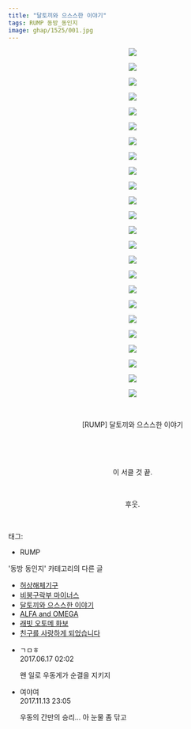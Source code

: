 ```yaml
---
title: "달토끼와 으스스한 이야기"
tags: RUMP 동방_동인지
image: ghap/1525/001.jpg
---
```

<div class="article">
<p style="text-align: center; clear: none; float: none;"><img src="{{ site.nasurl }}/ghap/1525/001.jpg"/></p>
<p style="text-align: center; clear: none; float: none;"><img src="{{ site.nasurl }}/ghap/1525/002.jpg"/></p>
<p style="text-align: center; clear: none; float: none;"><img src="{{ site.nasurl }}/ghap/1525/003.jpg"/></p>
<p style="text-align: center; clear: none; float: none;"><img src="{{ site.nasurl }}/ghap/1525/004.jpg"/></p>
<p style="text-align: center; clear: none; float: none;"><img src="{{ site.nasurl }}/ghap/1525/005.jpg"/></p>
<p style="text-align: center; clear: none; float: none;"><img src="{{ site.nasurl }}/ghap/1525/006.jpg"/></p>
<p style="text-align: center; clear: none; float: none;"><img src="{{ site.nasurl }}/ghap/1525/007.jpg"/></p>
<p style="text-align: center; clear: none; float: none;"><img src="{{ site.nasurl }}/ghap/1525/008.jpg"/></p>
<p style="text-align: center; clear: none; float: none;"><img src="{{ site.nasurl }}/ghap/1525/009.jpg"/></p>
<p style="text-align: center; clear: none; float: none;"><img src="{{ site.nasurl }}/ghap/1525/010.jpg"/></p>
<p style="text-align: center; clear: none; float: none;"><img src="{{ site.nasurl }}/ghap/1525/011.jpg"/></p>
<p style="text-align: center; clear: none; float: none;"><img src="{{ site.nasurl }}/ghap/1525/012.jpg"/></p>
<p style="text-align: center; clear: none; float: none;"><img src="{{ site.nasurl }}/ghap/1525/013.jpg"/></p>
<p style="text-align: center; clear: none; float: none;"><img src="{{ site.nasurl }}/ghap/1525/014.jpg"/></p>
<p style="text-align: center; clear: none; float: none;"><img src="{{ site.nasurl }}/ghap/1525/015.jpg"/></p>
<p style="text-align: center; clear: none; float: none;"><img src="{{ site.nasurl }}/ghap/1525/016.jpg"/></p>
<p style="text-align: center; clear: none; float: none;"><img src="{{ site.nasurl }}/ghap/1525/017.jpg"/></p>
<p style="text-align: center; clear: none; float: none;"><img src="{{ site.nasurl }}/ghap/1525/018.jpg"/></p>
<p style="text-align: center; clear: none; float: none;"><img src="{{ site.nasurl }}/ghap/1525/019.jpg"/></p>
<p style="text-align: center; clear: none; float: none;"><img src="{{ site.nasurl }}/ghap/1525/020.jpg"/></p>
<p style="text-align: center; clear: none; float: none;"><img src="{{ site.nasurl }}/ghap/1525/021.jpg"/></p>
<p style="text-align: center; clear: none; float: none;"><img src="{{ site.nasurl }}/ghap/1525/022.jpg"/></p>
<p style="text-align: center; clear: none; float: none;"><img src="{{ site.nasurl }}/ghap/1525/023.jpg"/></p>
<p style="text-align: center; clear: none; float: none;"><img src="{{ site.nasurl }}/ghap/1525/024.jpg"/></p>
<p style="text-align: center; clear: none; float: none;"><br/></p>
<p style="text-align: center; clear: none; float: none;">[RUMP] 달토끼와 으스스한 이야기</p>
<p style="text-align: center; clear: none; float: none;"><br/></p>
<p style="text-align: center; clear: none; float: none;"><br/></p>
<p style="text-align: center; clear: none; float: none;">이 서클 것 끝.</p>
<p style="text-align: center; clear: none; float: none;"><br/></p>
<p style="text-align: center; clear: none; float: none;">후웃.</p>
<p><br/></p>
</div><div class="tagTrail">
<p>태그: </p>
<ul>
<li>RUMP</li>
</ul>
</div><div class="another">
<p>'동방 동인지' 카테고리의 다른 글</p>
<ul>
<li><a href="/2016-08-12-ghap_1527">허상해체기구</a></li>
<li><a href="/2016-08-12-ghap_1526">비봉구락부 마이너스</a></li>
<li><a href="/2016-08-12-ghap_1525">달토끼와 으스스한 이야기</a></li>
<li><a href="/2016-08-12-ghap_1524">ALFA and OMEGA</a></li>
<li><a href="/2016-08-12-ghap_1523">래빗 오토메 화보</a></li>
<li><a href="/2016-08-12-ghap_1522">친구를 사랑하게 되었습니다</a></li>
</ul>
</div><div class="cb_module cb_fluid">
<div class="cb_wrt cb_profile">
<div class="comment">
<ul>
<li class="cb_thumb_off" id="comment15015386">
<div class="cb_comment_area">
<div class="cb_info_area">
<div class="cb_section">
<span class="cb_nick_name">ㄱㅁㅎ</span>
</div>
<div class="cb_section">
<span class="cb_date">2017.06.17 02:02 </span>
</div>
</div>
<div class="cb_dsc_comment">
<p class="cb_dsc">
											왠 일로 우동게가 순결을 지키지
										</p>
</div>
</div></li>
<li class="cb_thumb_off" id="comment15128739">
<div class="cb_comment_area">
<div class="cb_info_area">
<div class="cb_section">
<span class="cb_nick_name">여야여</span>
</div>
<div class="cb_section">
<span class="cb_date">2017.11.13 23:05 </span>
</div>
</div>
<div class="cb_dsc_comment">
<p class="cb_dsc">
											우동의 간만의 승리... 아 눈물 좀 닦고
										</p>
</div>
</div></li>
</ul>
</div>
</div><!-- commentList close -->
</div>
<br/>
<p id="refer"></p>
<br/>
